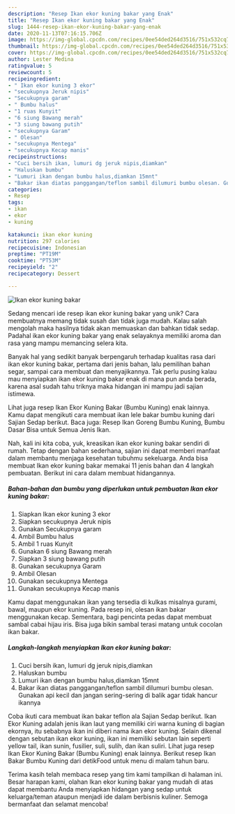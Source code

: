 ```yaml
---
description: "Resep Ikan ekor kuning bakar yang Enak"
title: "Resep Ikan ekor kuning bakar yang Enak"
slug: 1444-resep-ikan-ekor-kuning-bakar-yang-enak
date: 2020-11-13T07:16:15.706Z
image: https://img-global.cpcdn.com/recipes/0ee54ded264d3516/751x532cq70/ikan-ekor-kuning-bakar-foto-resep-utama.jpg
thumbnail: https://img-global.cpcdn.com/recipes/0ee54ded264d3516/751x532cq70/ikan-ekor-kuning-bakar-foto-resep-utama.jpg
cover: https://img-global.cpcdn.com/recipes/0ee54ded264d3516/751x532cq70/ikan-ekor-kuning-bakar-foto-resep-utama.jpg
author: Lester Medina
ratingvalue: 5
reviewcount: 5
recipeingredient:
- " Ikan ekor kuning 3 ekor"
- "secukupnya Jeruk nipis"
- "Secukupnya garam"
- " Bumbu halus"
- "1 ruas Kunyit"
- "6 siung Bawang merah"
- "3 siung bawang putih"
- "secukupnya Garam"
- " Olesan"
- "secukupnya Mentega"
- "secukupnya Kecap manis"
recipeinstructions:
- "Cuci bersih ikan, lumuri dg jeruk nipis,diamkan"
- "Haluskan bumbu"
- "Lumuri ikan dengan bumbu halus,diamkan 15mnt"
- "Bakar ikan diatas panggangan/teflon sambil dilumuri bumbu olesan. Gunakan api kecil dan jangan sering-sering di balik agar tidak hancur ikannya"
categories:
- Resep
tags:
- ikan
- ekor
- kuning

katakunci: ikan ekor kuning 
nutrition: 297 calories
recipecuisine: Indonesian
preptime: "PT19M"
cooktime: "PT53M"
recipeyield: "2"
recipecategory: Dessert

---
```



![Ikan ekor kuning bakar](https://img-global.cpcdn.com/recipes/0ee54ded264d3516/751x532cq70/ikan-ekor-kuning-bakar-foto-resep-utama.jpg)

Sedang mencari ide resep ikan ekor kuning bakar yang unik? Cara membuatnya memang tidak susah dan tidak juga mudah. Kalau salah mengolah maka hasilnya tidak akan memuaskan dan bahkan tidak sedap. Padahal ikan ekor kuning bakar yang enak selayaknya memiliki aroma dan rasa yang mampu memancing selera kita.

Banyak hal yang sedikit banyak berpengaruh terhadap kualitas rasa dari ikan ekor kuning bakar, pertama dari jenis bahan, lalu pemilihan bahan segar, sampai cara membuat dan menyajikannya. Tak perlu pusing kalau mau menyiapkan ikan ekor kuning bakar enak di mana pun anda berada, karena asal sudah tahu triknya maka hidangan ini mampu jadi sajian istimewa.

Lihat juga resep Ikan Ekor Kuning Bakar (Bumbu Kuning) enak lainnya. Kamu dapat mengikuti cara membuat ikan lele bakar bumbu kuning dari Sajian Sedap berikut. Baca juga: Resep Ikan Goreng Bumbu Kuning, Bumbu Dasar Bisa untuk Semua Jenis Ikan.


Nah, kali ini kita coba, yuk, kreasikan ikan ekor kuning bakar sendiri di rumah. Tetap dengan bahan sederhana, sajian ini dapat memberi manfaat dalam membantu menjaga kesehatan tubuhmu sekeluarga. Anda bisa membuat Ikan ekor kuning bakar memakai 11 jenis bahan dan 4 langkah pembuatan. Berikut ini cara dalam membuat hidangannya.

<!--inarticleads1-->

##### Bahan-bahan dan bumbu yang diperlukan untuk pembuatan Ikan ekor kuning bakar:

1. Siapkan  Ikan ekor kuning 3 ekor
1. Siapkan secukupnya Jeruk nipis
1. Gunakan Secukupnya garam
1. Ambil  Bumbu halus
1. Ambil 1 ruas Kunyit
1. Gunakan 6 siung Bawang merah
1. Siapkan 3 siung bawang putih
1. Gunakan secukupnya Garam
1. Ambil  Olesan
1. Gunakan secukupnya Mentega
1. Gunakan secukupnya Kecap manis


Kamu dapat menggunakan ikan yang tersedia di kulkas misalnya gurami, bawal, maupun ekor kuning. Pada resep ini, olesan ikan bakar menggunakan kecap. Sementara, bagi pencinta pedas dapat membuat sambal cabai hijau iris. Bisa juga bikin sambal terasi matang untuk cocolan ikan bakar. 

<!--inarticleads2-->

##### Langkah-langkah menyiapkan Ikan ekor kuning bakar:

1. Cuci bersih ikan, lumuri dg jeruk nipis,diamkan
1. Haluskan bumbu
1. Lumuri ikan dengan bumbu halus,diamkan 15mnt
1. Bakar ikan diatas panggangan/teflon sambil dilumuri bumbu olesan. Gunakan api kecil dan jangan sering-sering di balik agar tidak hancur ikannya


Coba ikuti cara membuat ikan bakar teflon ala Sajian Sedap berikut. Ikan Ekor Kuning adalah jenis ikan laut yang memiliki ciri warna kuning di bagian ekornya, itu sebabnya ikan ini diberi nama ikan ekor kuning. Selain dikenal dengan sebutan ikan ekor kuning, ikan ini memiliki sebutan lain seperti yellow tail, ikan sunin, fusilier, suli, sulih, dan ikan suliri. Lihat juga resep Ikan Ekor Kuning Bakar (Bumbu Kuning) enak lainnya. Berikut resep Ikan Bakar Bumbu Kuning dari detikFood untuk menu di malam tahun baru. 

Terima kasih telah membaca resep yang tim kami tampilkan di halaman ini. Besar harapan kami, olahan Ikan ekor kuning bakar yang mudah di atas dapat membantu Anda menyiapkan hidangan yang sedap untuk keluarga/teman ataupun menjadi ide dalam berbisnis kuliner. Semoga bermanfaat dan selamat mencoba!
